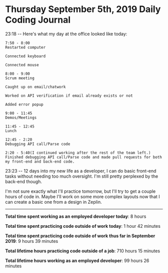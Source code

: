 # Thursday September 5th, 2019 Daily Coding Journal

23:18 -- Here's what my day at the office looked like today:
```
7:50 - 8:00
Restarted computer

Connected keyboard

Connected mouse

8:00 - 9:00
Scrum meeting

Caught up on email/chatwork

Worked on API verification if email already exists or not

Added error popup

9:00 - 11:45
Demos/Meetings

11:45 - 12:45 
Lunch

12:45 - 2:20
Debugging API call/Parse code

2:20 - 5:40(I continued working after the rest of the team left.)
Finished debugging API call/Parse code and made pull requests for both my front-end and back-end code.
```
23:23 -- 12 days into my new life as a developer, I can do basic front-end tasks without needing too much oversight. I'm still pretty perplexed by the back-end though.

I'm not sure exactly what I'll practice tomorrow, but I'll try to get a couple hours of code in. Maybe I'll work on some more complex layouts now that I can create a basic one from a design in Zeplin.
___
**Total time spent working as an employed developer today**: 8 hours 

**Total time spent practicing code outside of work today**: 1 hour 42 minutes

**Total time spent practicing code outside of work thus far in September 2019**: 9 hours 39 minutes

**Total lifetime hours practicing code outside of a job**: 710 hours 15 minutes

**Total lifetime hours working as an employed developer**: 99 hours 26 minutes